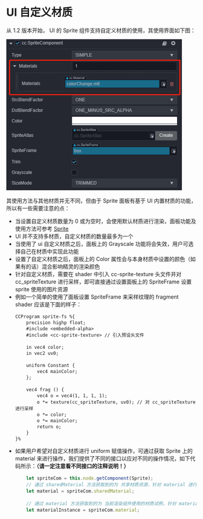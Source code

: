 # UI 自定义材质
从 1.2 版本开始， UI 的 Sprite 组件支持自定义材质的使用，其使用界面如下图：

![](ui-material/UIMaterial.png)

其使用方法与其他材质并无不同，但由于 Sprite 面板有基于 UI 内置材质的功能，所以有一些需要注意的点：

- 当设置自定义材质数量为 0 或为空时，会使用默认材质进行渲染，面板功能及使用方法可参考 [Sprite](../editor/sprite.md)
- UI 并不支持多材质，自定义材质的数量最多为一个
- 当使用了 ui 自定义材质之后，面板上的 Grayscale 功能将会失效，用户可选择自己在材质中实现此功能
- 设置了自定义材质之后，面板上的 Color 属性会与本身材质中设置的颜色（如果有的话）混合影响精灵的渲染颜色
- 针对自定义材质，需要在 shader 中引入 cc-sprite-texture 头文件并对 cc_spriteTexture 进行采样，即可直接通过设置面板上的 SpriteFrame 设置 sprite 使用的图片资源
- 例如一个简单的使用了面板设置 SpriteFrame 来采样纹理的 fragment shader 应该是下面的样子：
    ```
    CCProgram sprite-fs %{
        precision highp float;
        #include <embedded-alpha>
        #include <cc-sprite-texture> // 引入预设头文件

        in vec4 color;
        in vec2 uv0;

        uniform Constant {
            vec4 mainColor;
        };

        vec4 frag () {
            vec4 o = vec4(1, 1, 1, 1);
            o *= texture(cc_spriteTexture, uv0); // 对 cc_spriteTexture 进行采样
            o *= color;
            o *= mainColor;
            return o;
        }
    }%
    ```
- 如果用户希望对自定义材质进行 uniform 赋值操作，可通过获取 Sprite 上的 material 来进行操作，我们提供了不同的接口以应对不同的操作情况，如下代码所示：**（请一定注意看不同接口的注释说明！）**
    ```ts
        let spriteCom = this.node.getComponent(Sprite);
        // 通过 sharedMaterial 方法获取到的为 共享材质资源，针对 material 进行的操作将会影响到所有使用此材质的渲染对象
        let material = spriteCom.sharedMaterial;

        // 通过 material 方法获取到的为 当前渲染组件使用的材质试例，针对 material Instance 进行的操作只会对当前组件产生影响
        let materialInstance = spriteCom.material;

    ```


